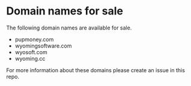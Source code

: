 # Domain names for sale

The following domain names are available for sale.

- pupmoney.com
- wyomingsoftware.com
- wyosoft.com
- wyoming.cc

For more information about these domains please create an issue in this repo.


